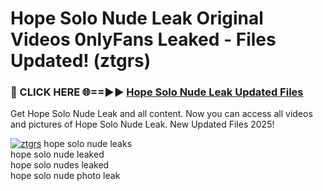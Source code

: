 # Hope Solo Nude Leak Original Videos 0nlyFans Leaked - Files Updated! (ztgrs)

<h3>🔴 CLICK HERE 🌐==►► <a href="https://tinyurl.com/yrmya6cz" rel="nofollow">Hope Solo Nude Leak Updated Files</a></h3>

Get Hope Solo Nude Leak and all content. Now you can access all videos and pictures of Hope Solo Nude Leak. New Updated Files 2025!

[![ztgrs](https://i.imgur.com/FMdXYCs.gif)](https://tinyurl.com/yrmya6cz)
hope solo nude leaks<br>
hope solo nude leaked<br>
hope solo nudes leaked<br>
hope solo nude photo leak